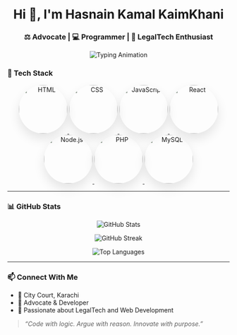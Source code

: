 <h1 align="center">Hi 👋, I'm Hasnain Kamal KaimKhani</h1>
<h3 align="center">⚖️ Advocate | 💻 Programmer | 🚀 LegalTech Enthusiast</h3>
<p align="center">
  <img src="https://readme-typing-svg.herokuapp.com?font=Fira+Code&size=22&pause=1000&color=36BCF7&center=true&vCenter=true&width=500&lines=Hi%2C+I%27m+Hasnain+Kamal+%F0%9F%91%8B;Advocate+%F0%9F%8F%9F️+%7C+Programmer+%F0%9F%92%BB;LegalTech+Enthusiast+%F0%9F%9A%80;Building+Digital+Solutions+for+Law+%26+Beyond" alt="Typing Animation" />
</p>

 
### 🔧 Tech Stack
<p align="center">
  <a href="https://developer.mozilla.org/en-US/docs/Web/HTML" target="_blank">
    <img src="https://img.shields.io/badge/HTML-E34F26?style=for-the-badge&logo=html5&logoColor=white&color=linear-gradient(to right, #ff6347, #ff8c00)" alt="HTML" width="110px" height="110px" style="border-radius: 50%; box-shadow: 0 12px 24px rgba(0, 0, 0, 0.1); transform: scale(1); transition: transform 0.3s, box-shadow 0.3s, background-color 0.3s;" />
  </a>
  <a href="https://developer.mozilla.org/en-US/docs/Web/CSS" target="_blank">
    <img src="https://img.shields.io/badge/CSS-1572B6?style=for-the-badge&logo=css3&logoColor=white&color=linear-gradient(to right, #1e90ff, #4682b4)" alt="CSS" width="110px" height="110px" style="border-radius: 50%; box-shadow: 0 12px 24px rgba(0, 0, 0, 0.1); transform: scale(1); transition: transform 0.3s, box-shadow 0.3s, background-color 0.3s;" />
  </a>
  <a href="https://developer.mozilla.org/en-US/docs/Web/JavaScript" target="_blank">
    <img src="https://img.shields.io/badge/JavaScript-F7DF1E?style=for-the-badge&logo=javascript&logoColor=black&color=linear-gradient(to right, #f7df1e, #f0e68c)" alt="JavaScript" width="110px" height="110px" style="border-radius: 50%; box-shadow: 0 12px 24px rgba(0, 0, 0, 0.1); transform: scale(1); transition: transform 0.3s, box-shadow 0.3s, background-color 0.3s;" />
  </a>
  <a href="https://reactjs.org/" target="_blank">
    <img src="https://img.shields.io/badge/React-20232A?style=for-the-badge&logo=react&logoColor=61DAFB&color=linear-gradient(to right, #20232a, #61dafb)" alt="React" width="110px" height="110px" style="border-radius: 50%; box-shadow: 0 12px 24px rgba(0, 0, 0, 0.1); transform: scale(1); transition: transform 0.3s, box-shadow 0.3s, background-color 0.3s;" />
  </a>
  <a href="https://nodejs.org/" target="_blank">
    <img src="https://img.shields.io/badge/Node.js-339933?style=for-the-badge&logo=nodedotjs&logoColor=white&color=linear-gradient(to right, #339933, #3cb371)" alt="Node.js" width="110px" height="110px" style="border-radius: 50%; box-shadow: 0 12px 24px rgba(0, 0, 0, 0.1); transform: scale(1); transition: transform 0.3s, box-shadow 0.3s, background-color 0.3s;" />
  </a>
  <a href="https://www.php.net/" target="_blank">
    <img src="https://img.shields.io/badge/PHP-777BB4?style=for-the-badge&logo=php&logoColor=white&color=linear-gradient(to right, #777bb4, #8a7db1)" alt="PHP" width="110px" height="110px" style="border-radius: 50%; box-shadow: 0 12px 24px rgba(0, 0, 0, 0.1); transform: scale(1); transition: transform 0.3s, box-shadow 0.3s, background-color 0.3s;" />
  </a>
  <a href="https://www.mysql.com/" target="_blank">
    <img src="https://img.shields.io/badge/MySQL-4479A1?style=for-the-badge&logo=mysql&logoColor=white&color=linear-gradient(to right, #4479a1, #5f8bb3)" alt="MySQL" width="110px" height="110px" style="border-radius: 50%; box-shadow: 0 12px 24px rgba(0, 0, 0, 0.1); transform: scale(1); transition: transform 0.3s, box-shadow 0.3s, background-color 0.3s;" />
  </a>
</p>


---

### 📊 GitHub Stats
<p align="center">
  <img src="https://github-readme-stats.vercel.app/api?username=YourUsername&show_icons=true&theme=tokyonight" alt="GitHub Stats" />
</p>

<p align="center">
  <img src="https://github-readme-streak-stats.herokuapp.com/?user=YourUsername&theme=tokyonight" alt="GitHub Streak" />
</p>

<p align="center">
  <img src="https://github-readme-stats.vercel.app/api/top-langs/?username=YourUsername&layout=compact&theme=tokyonight" alt="Top Languages" />
</p>

---

### 📫 Connect With Me
- 📍 City Court, Karachi
- 💼 Advocate & Developer
- 💬 Passionate about LegalTech and Web Development

> *“Code with logic. Argue with reason. Innovate with purpose.”*

